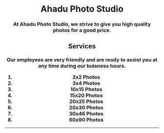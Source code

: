 <h1 align="center">Ahadu Photo Studio</h1>
<h3 align="center">At Ahadu Photo Studio, we strive to give you high quality photos for a good price.</h4>
<h2 align="center">Services</h2>
<h3 align="center">Our employees are very friendly and are ready to assist you at any time during our buisness hours.
<ol>
  <li>2x2 Photos</li>
  <li>3x4 Photos</li>
  <li>10x15 Photos</li>
  <li>15x20 Photos</li>
  <li>20x25 Photos</li>
  <li>20x30 Photos</li>
  <li>30x46 Photos</li>
  <li>60x90 Photos</li>  
</ol>
<hr/>
